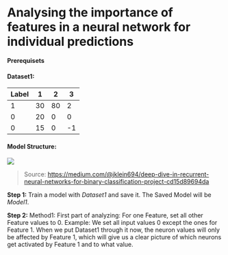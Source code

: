 # Analysing the importance of features in a neural network for individual predictions
**Prerequisets**

#### Dataset1:

Label | 1  | 2  | 3  |
----- | -- | -- | -- |
1     | 30 | 80 | 2  |
0     | 20 | 0  | 0  |
0     | 15 | 0  | -1 |

#### Model Structure:
![](https://miro.medium.com/max/1400/0*IlHu39jf2c7QC4kn.)

> Source: https://medium.com/@jklein694/deep-dive-in-recurrent-neural-networks-for-binary-classification-project-cd15d89694da

**Step 1:** Train a model with *Dataset1* and save it. The Saved Model will be *Model1*.

**Step 2:** Method1: First part of analyzing: For one Feature, set all other Feature values to 0.
Example: We set all input values 0 except the ones for Feature 1.
When we put Dataset1 through it now, the neuron values will only be affected by Feature 1, which will give us a clear
picture of which neurons get activated by Feature 1 and to what value.
